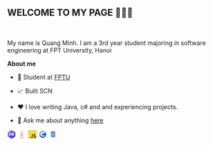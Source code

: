 <h2>WELCOME TO MY PAGE 👋👋👋</h2>

<br />

My name is Quang Minh. I am a 3rd year student majoring in software engineering at FPT University, Hanoi

**About me**

- 💼 Student at [FPTU](https://hanoi.fpt.edu.vn/)

- 📈 Built SCN

- ❤️ I love writing Java, c# and and experiencing projects.

- 💬 Ask me about anything [here](https://github.com/nqminh12/nqminh12/issues)

<code><img height="20" alt="c#" src="https://raw.githubusercontent.com/github/explore/80688e429a7d4ef2fca1e82350fe8e3517d3494d/topics/csharp/csharp.png"></code>
<code><img height="20" alt="java" src="https://raw.githubusercontent.com/github/explore/80688e429a7d4ef2fca1e82350fe8e3517d3494d/topics/java/java.png"></code>
<code><img height="20" alt="javascript" src="https://raw.githubusercontent.com/github/explore/80688e429a7d4ef2fca1e82350fe8e3517d3494d/topics/javascript/javascript.png"></code>
<code><img height="20" alt="c" src="https://raw.githubusercontent.com/github/explore/5c058a388828bb5fde0bcafd4bc867b5bb3f26f3/topics/c/c.png"></code>
<code><img height="20" alt="sql" src="https://raw.githubusercontent.com/github/explore/80688e429a7d4ef2fca1e82350fe8e3517d3494d/topics/sql/sql.png"></code>    

